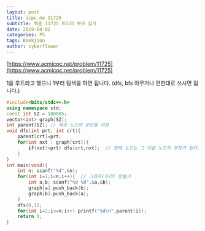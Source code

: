 ```yaml
---
layout: post
title: icpc.me 11725
subtitle: 백준 11725 트리의 부모 찾기
date: 2019-08-02
categories: PS
tags: Baekjoon
author: cyberflower
---
```


[https://www.acmicpc.net/problem/11725](https://www.acmicpc.net/problem/11725)

1을 루트라고 했으니 1부터 탐색을 하면 됩니다. (dfs, bfs 아무거나 편한대로 쓰시면 됩니다.)

```cpp
#include<bits/stdc++.h>
using namespace std;
const int SZ = 100005;
vector<int> graph[SZ];
int parent[SZ]; // 해당 노드의 부모를 저장
void dfs(int prt, int crt){
	parent[crt]=prt;
	for(int nxt : graph[crt]){
		if(nxt!=prt) dfs(crt,nxt);  // 현재 노드는 그 다음 노드의 부모가 된다.
	}
}
int main(void){
	int n; scanf("%d",&n);
	for(int i=1;i<n;i++){  // 그래프(트리) 만들기
		int a,b; scanf("%d %d",&a,&b);
		graph[a].push_back(b);
		graph[b].push_back(a);
	}
	dfs(0,1);
	for(int i=2;i<=n;i++) printf("%d\n",parent[i]);
	return 0;
}
```
